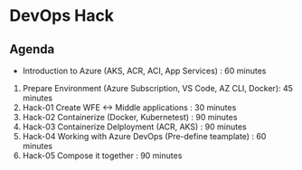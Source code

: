 # DevOps Hack

## Agenda

- Introduction to Azure (AKS, ACR, ACI, App Services) : 60 minutes
1. Prepare Environment (Azure Subscription, VS Code, AZ CLI, Docker): 45 minutes
1. Hack-01 Create WFE <-> Middle applications : 30 minutes
1. Hack-02 Containerize (Docker, Kubernetest) : 90 minutes
1. Hack-03 Containerize Delployment (ACR, AKS) : 90 minutes
1. Hack-04 Working with Azure DevOps (Pre-define teamplate) : 60 minutes
1. Hack-05 Compose it together : 90 minutes